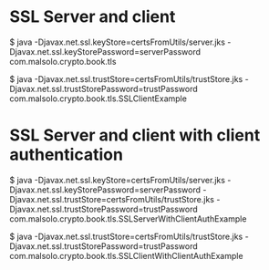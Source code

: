 # SSL Server and client

$ java -Djavax.net.ssl.keyStore=certsFromUtils/server.jks -Djavax.net.ssl.keyStorePassword=serverPassword com.malsolo.crypto.book.tls

$ java -Djavax.net.ssl.trustStore=certsFromUtils/trustStore.jks -Djavax.net.ssl.trustStorePassword=trustPassword com.malsolo.crypto.book.tls.SSLClientExample

# SSL Server and client with client authentication

$ java -Djavax.net.ssl.keyStore=certsFromUtils/server.jks -Djavax.net.ssl.keyStorePassword=serverPassword -Djavax.net.ssl.trustStore=certsFromUtils/trustStore.jks -Djavax.net.ssl.trustStorePassword=trustPassword com.malsolo.crypto.book.tls.SSLServerWithClientAuthExample

$ java -Djavax.net.ssl.trustStore=certsFromUtils/trustStore.jks -Djavax.net.ssl.trustStorePassword=trustPassword com.malsolo.crypto.book.tls.SSLClientWithClientAuthExample 
